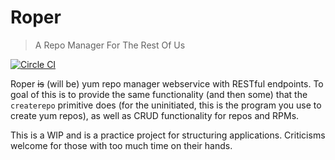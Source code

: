 # Roper
> A Repo Manager For The Rest Of Us

[![Circle CI](https://circleci.com/gh/alapidas/roper.svg?style=svg)](https://circleci.com/gh/alapidas/roper)

Roper ~~is~~ (will be)  yum repo manager webservice with RESTful endpoints.  To goal of this is to provide the same functionality (and then some) that the `createrepo` primitive does (for the uninitiated, this is the program you use to create yum repos), as well as CRUD functionality for repos and RPMs.

This is a WIP and is a practice project for structuring applications.  Criticisms welcome for those with too much time on their hands.
